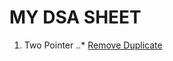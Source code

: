 # MY DSA SHEET
1. Two Pointer
..* [Remove Duplicate ](https://leetcode.com/problems/remove-duplicates-from-sorted-array)
